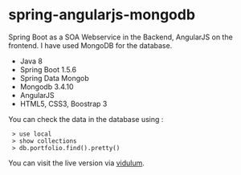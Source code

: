 # spring-angularjs-mongodb

Spring Boot as a SOA Webservice in the Backend, AngularJS on the frontend. I have used MongoDB for the database.

- Java 8
- Spring Boot 1.5.6
- Spring Data Mongob
- Mongodb 3.4.10
- AngularJS
- HTML5, CSS3, Boostrap 3

You can check the data in the database using : 
```
 > use local
 > show collections
 > db.portfolio.find().pretty()
```

You can visit the live version via [vidulum](http://vidulum-dev-alpha.herokuapp.com/).
